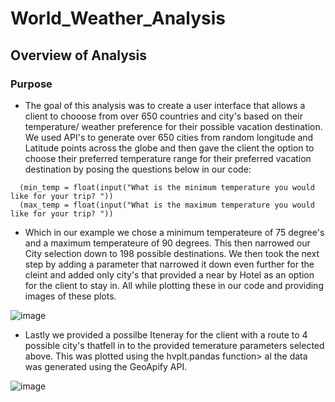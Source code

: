# World_Weather_Analysis
## Overview of Analysis

### Purpose 
-   The goal of this analysis was to create a user interface that allows a client to chooose from over 650 countries and city's based on their temperature/ weather preference for  their possible vacation destination. We used API's to generate over 650 cities from random longitude and Latitude points across the globe and then gave the client the option to choose their preferred temperature range for their preferred vacation destination by posing the questions below in our code:
```
  (min_temp = float(input("What is the minimum temperature you would like for your trip? "))
  (max_temp = float(input("What is the maximum temperature you would like for your trip? "))
```
-   Which in our example we chose a minimum temperateure of 75 degree's and a maximum temperateure of 90 degrees. This then narrowed our City selection down to 198 possible destinations. We then took the next step by adding a parameter that narrowed it down even further for the cleint and added only city's that provided a near by Hotel as an option for the client to stay in. All while plotting these in our code and providing images of these plots.

![image](https://user-images.githubusercontent.com/117245167/210140178-04f9a59c-a1c4-4be6-a5d7-2965457a7eb2.png)

-   Lastly we provided a possilbe Iteneray for the client with a route to 4 possible city's thatfell in to the provided temerature parameters selected above. This was plotted using the hvplt.pandas function> al the data was generated using the GeoApify API. 

![image](https://user-images.githubusercontent.com/117245167/210140184-6a53ecd5-20d1-401d-b3f2-d3aa571d5ad1.png)
